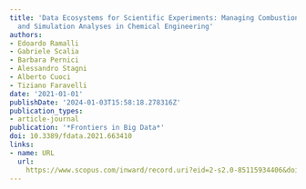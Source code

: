 ```yaml
---
title: 'Data Ecosystems for Scientific Experiments: Managing Combustion Experiments
  and Simulation Analyses in Chemical Engineering'
authors:
- Edoardo Ramalli
- Gabriele Scalia
- Barbara Pernici
- Alessandro Stagni
- Alberto Cuoci
- Tiziano Faravelli
date: '2021-01-01'
publishDate: '2024-01-03T15:58:18.278316Z'
publication_types:
- article-journal
publication: '*Frontiers in Big Data*'
doi: 10.3389/fdata.2021.663410
links:
- name: URL
  url: 
    https://www.scopus.com/inward/record.uri?eid=2-s2.0-85115934406&doi=10.3389%2ffdata.2021.663410&partnerID=40&md5=96f74c7c90762e4b093bcf5af9087f91
---
```

